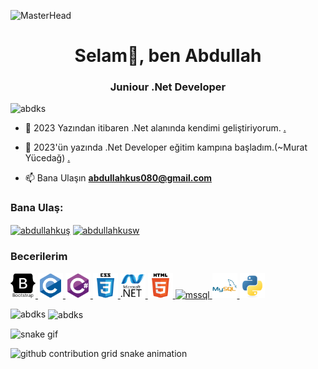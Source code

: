 ![MasterHead](https://i.ibb.co/KwvrJpR/Mor-ve-Pembe-Renkli-Yay-nc-Twitch-Banner.png)
<h1 align="center">Selam👋, ben Abdullah</h1>
<h3 align="center">Juniour .Net Developer</h3>

<p align="left"> <img src="https://komarev.com/ghpvc/?username=abdks&label=Profile%20views&color=0e75b6&style=flat" alt="abdks" /> </p>

- 🔭 2023 Yazından itibaren .Net alanında kendimi geliştiriyorum. [.](.)

- 🧬 2023'ün yazında .Net Developer eğitim kampına başladım.(~Murat Yücedağ) [.](.)

- 📫 Bana Ulaşın **abdullahkus080@gmail.com**

<h3 align="left">Bana Ulaş:</h3>
<p align="left">
<a href="https://linkedin.com/in/abdullahkuş" target="blank"><img align="center" src="https://raw.githubusercontent.com/rahuldkjain/github-profile-readme-generator/master/src/images/icons/Social/linked-in-alt.svg" alt="abdullahkuş" height="30" width="40" /></a>
<a href="https://instagram.com/abdullahkusw" target="blank"><img align="center" src="https://raw.githubusercontent.com/rahuldkjain/github-profile-readme-generator/master/src/images/icons/Social/instagram.svg" alt="abdullahkusw" height="30" width="40" /></a>
</p>

<h3 align="left">Becerilerim</h3>
<p align="left"> <a href="https://getbootstrap.com" target="_blank" rel="noreferrer"> <img src="https://raw.githubusercontent.com/devicons/devicon/master/icons/bootstrap/bootstrap-plain-wordmark.svg" alt="bootstrap" width="40" height="40"/> </a> <a href="https://www.cprogramming.com/" target="_blank" rel="noreferrer"> <img src="https://raw.githubusercontent.com/devicons/devicon/master/icons/c/c-original.svg" alt="c" width="40" height="40"/> </a> <a href="https://www.w3schools.com/cs/" target="_blank" rel="noreferrer"> <img src="https://raw.githubusercontent.com/devicons/devicon/master/icons/csharp/csharp-original.svg" alt="csharp" width="40" height="40"/> </a> <a href="https://www.w3schools.com/css/" target="_blank" rel="noreferrer"> <img src="https://raw.githubusercontent.com/devicons/devicon/master/icons/css3/css3-original-wordmark.svg" alt="css3" width="40" height="40"/> </a> <a href="https://dotnet.microsoft.com/" target="_blank" rel="noreferrer"> <img src="https://raw.githubusercontent.com/devicons/devicon/master/icons/dot-net/dot-net-original-wordmark.svg" alt="dotnet" width="40" height="40"/> </a> <a href="https://www.w3.org/html/" target="_blank" rel="noreferrer"> <img src="https://raw.githubusercontent.com/devicons/devicon/master/icons/html5/html5-original-wordmark.svg" alt="html5" width="40" height="40"/> </a> <a href="https://www.microsoft.com/en-us/sql-server" target="_blank" rel="noreferrer"> <img src="https://www.svgrepo.com/show/303229/microsoft-sql-server-logo.svg" alt="mssql" width="40" height="40"/> </a> <a href="https://www.mysql.com/" target="_blank" rel="noreferrer"> <img src="https://raw.githubusercontent.com/devicons/devicon/master/icons/mysql/mysql-original-wordmark.svg" alt="mysql" width="40" height="40"/> </a> <a href="https://www.python.org" target="_blank" rel="noreferrer"> <img src="https://raw.githubusercontent.com/devicons/devicon/master/icons/python/python-original.svg" alt="python" width="40" height="40"/> </a> </p>

<p><img align="left" src="https://github-readme-stats.vercel.app/api/top-langs?username=abdks&show_icons=true&locale=en&layout=compact" alt="abdks" /></p>

<p>&nbsp;<img align="center" src="https://github-readme-stats.vercel.app/api?username=abdks&show_icons=true&theme=dark&locale=en" alt="abdks" /></p>

![snake gif](https://github.com/abdks/abdks/blob/output/github-contribution-grid-snake.gif)


<picture>
  <source media="(prefers-color-scheme: dark)" srcset="https://raw.githubusercontent.com/abdks/abdks/output/github-contribution-grid-snake-dark.svg">
  <source media="(prefers-color-scheme: light)" srcset="https://raw.githubusercontent.com/abdks/abdks/output/github-contribution-grid-snake.svg">
  <img alt="github contribution grid snake animation" src="https://raw.githubusercontent.com/abdks/abdks/output/github-contribution-grid-snake.svg">
</picture>
